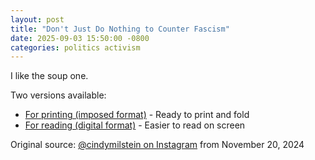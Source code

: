 ```yaml
---
layout: post
title: "Don't Just Do Nothing to Counter Fascism"
date: 2025-09-03 15:50:00 -0800
categories: politics activism
---
```


I like the soup one.

Two versions available:

- [For printing (imposed format)](/assets/images/2024/11/DontJustDoNothing_CounterFascism_IMPOSED.pdf) - Ready to print and fold
- [For reading (digital format)](/assets/images/2024/11/DontJustDoNothing_CounterFascism_READABLE.pdf) - Easier to read on screen

Original source: [@cindymilstein on Instagram](https://www.instagram.com/p/DCnEkhaOGDW/) from November 20, 2024
